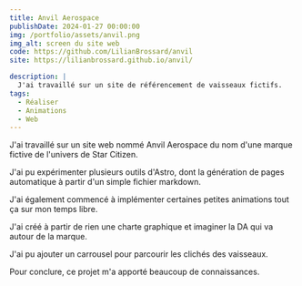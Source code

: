 ```yaml
---
title: Anvil Aerospace
publishDate: 2024-01-27 00:00:00
img: /portfolio/assets/anvil.png
img_alt: screen du site web
code: https://github.com/LilianBrossard/anvil
site: https://lilianbrossard.github.io/anvil/

description: |
  J'ai travaillé sur un site de référencement de vaisseaux fictifs. 
tags:
  - Réaliser
  - Animations
  - Web
---
```


J'ai travaillé sur un site web nommé Anvil Aerospace du nom d'une marque fictive de l'univers de Star Citizen.

J'ai pu expérimenter plusieurs outils d'Astro, dont la génération de pages automatique à partir d'un simple fichier markdown.

J'ai également commencé à implémenter certaines petites animations tout ça sur mon temps libre.


J'ai créé à partir de rien une charte graphique et imaginer la DA qui va autour de la marque.


J'ai pu ajouter un carrousel pour parcourir les clichés des vaisseaux.


Pour conclure, ce projet m'a apporté beaucoup de connaissances.